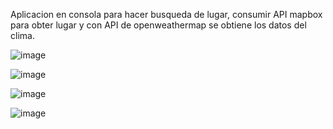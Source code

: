 Aplicacion en consola para hacer busqueda de lugar, consumir API mapbox para obter lugar y con API de openweathermap se obtiene los datos del clima.

![image](https://github.com/williampl89/aplicacion-clima-consola-lugares/assets/127432402/14634aab-1a40-49cd-b0a1-ba5097f7c4a3)

![image](https://github.com/williampl89/aplicacion-clima-consola-lugares/assets/127432402/b7e9944a-73b8-410b-822e-7fc7117369cb)


![image](https://github.com/williampl89/aplicacion-clima-consola-lugares/assets/127432402/f9350394-6838-4853-a9d5-58a82122f670)

![image](https://github.com/williampl89/aplicacion-clima-consola-lugares/assets/127432402/ee2f5479-6ac5-4ac4-b6b7-a8afb5f47d77)
